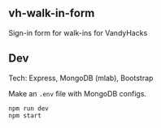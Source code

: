 vh-walk-in-form
---

Sign-in form for walk-ins for VandyHacks

Dev
---
Tech: Express, MongoDB (mlab), Bootstrap

Make an `.env` file with MongoDB configs.
```
npm run dev
npm start
```
